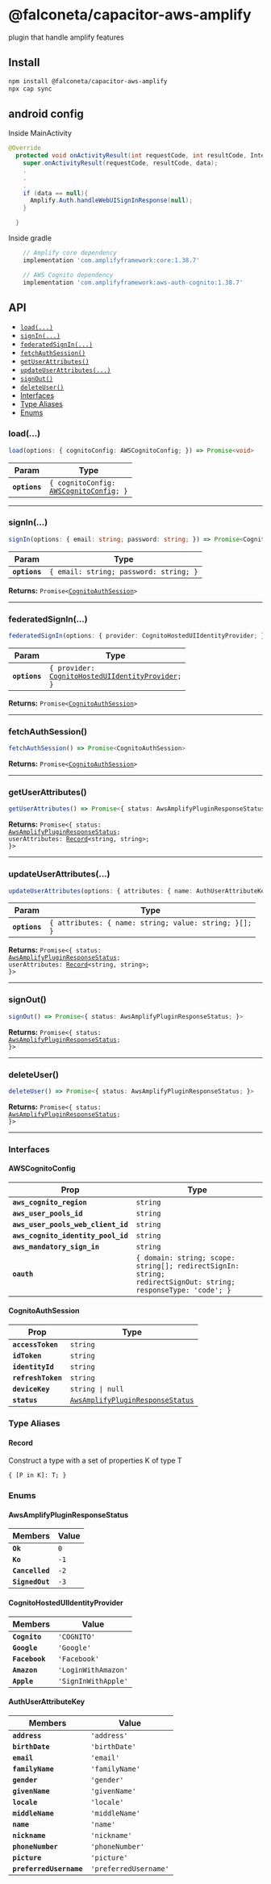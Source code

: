 # @falconeta/capacitor-aws-amplify

plugin that handle amplify features

## Install

```bash
npm install @falconeta/capacitor-aws-amplify
npx cap sync
```

## android config

Inside MainActivity

```java
@Override
  protected void onActivityResult(int requestCode, int resultCode, Intent data) {
    super.onActivityResult(requestCode, resultCode, data);
    .
    .
    .
    if (data == null){
      Amplify.Auth.handleWebUISignInResponse(null);
    }

  }
```
Inside gradle

```gradle
    // Amplify core dependency
    implementation 'com.amplifyframework:core:1.38.7'

    // AWS Cognito dependency
    implementation 'com.amplifyframework:aws-auth-cognito:1.38.7'
```


## API

<docgen-index>

* [`load(...)`](#load)
* [`signIn(...)`](#signin)
* [`federatedSignIn(...)`](#federatedsignin)
* [`fetchAuthSession()`](#fetchauthsession)
* [`getUserAttributes()`](#getuserattributes)
* [`updateUserAttributes(...)`](#updateuserattributes)
* [`signOut()`](#signout)
* [`deleteUser()`](#deleteuser)
* [Interfaces](#interfaces)
* [Type Aliases](#type-aliases)
* [Enums](#enums)

</docgen-index>

<docgen-api>
<!--Update the source file JSDoc comments and rerun docgen to update the docs below-->

### load(...)

```typescript
load(options: { cognitoConfig: AWSCognitoConfig; }) => Promise<void>
```

| Param         | Type                                                                              |
| ------------- | --------------------------------------------------------------------------------- |
| **`options`** | <code>{ cognitoConfig: <a href="#awscognitoconfig">AWSCognitoConfig</a>; }</code> |

--------------------


### signIn(...)

```typescript
signIn(options: { email: string; password: string; }) => Promise<CognitoAuthSession>
```

| Param         | Type                                              |
| ------------- | ------------------------------------------------- |
| **`options`** | <code>{ email: string; password: string; }</code> |

**Returns:** <code>Promise&lt;<a href="#cognitoauthsession">CognitoAuthSession</a>&gt;</code>

--------------------


### federatedSignIn(...)

```typescript
federatedSignIn(options: { provider: CognitoHostedUIIdentityProvider; }) => Promise<CognitoAuthSession>
```

| Param         | Type                                                                                                       |
| ------------- | ---------------------------------------------------------------------------------------------------------- |
| **`options`** | <code>{ provider: <a href="#cognitohosteduiidentityprovider">CognitoHostedUIIdentityProvider</a>; }</code> |

**Returns:** <code>Promise&lt;<a href="#cognitoauthsession">CognitoAuthSession</a>&gt;</code>

--------------------


### fetchAuthSession()

```typescript
fetchAuthSession() => Promise<CognitoAuthSession>
```

**Returns:** <code>Promise&lt;<a href="#cognitoauthsession">CognitoAuthSession</a>&gt;</code>

--------------------


### getUserAttributes()

```typescript
getUserAttributes() => Promise<{ status: AwsAmplifyPluginResponseStatus; userAttributes: Record<string, string>; }>
```

**Returns:** <code>Promise&lt;{ status: <a href="#awsamplifypluginresponsestatus">AwsAmplifyPluginResponseStatus</a>; userAttributes: <a href="#record">Record</a>&lt;string, string&gt;; }&gt;</code>

--------------------


### updateUserAttributes(...)

```typescript
updateUserAttributes(options: { attributes: { name: AuthUserAttributeKey | string; value: string; }[]; }) => Promise<{ status: AwsAmplifyPluginResponseStatus; userAttributes: Record<string, string>; }>
```

| Param         | Type                                                             |
| ------------- | ---------------------------------------------------------------- |
| **`options`** | <code>{ attributes: { name: string; value: string; }[]; }</code> |

**Returns:** <code>Promise&lt;{ status: <a href="#awsamplifypluginresponsestatus">AwsAmplifyPluginResponseStatus</a>; userAttributes: <a href="#record">Record</a>&lt;string, string&gt;; }&gt;</code>

--------------------


### signOut()

```typescript
signOut() => Promise<{ status: AwsAmplifyPluginResponseStatus; }>
```

**Returns:** <code>Promise&lt;{ status: <a href="#awsamplifypluginresponsestatus">AwsAmplifyPluginResponseStatus</a>; }&gt;</code>

--------------------


### deleteUser()

```typescript
deleteUser() => Promise<{ status: AwsAmplifyPluginResponseStatus; }>
```

**Returns:** <code>Promise&lt;{ status: <a href="#awsamplifypluginresponsestatus">AwsAmplifyPluginResponseStatus</a>; }&gt;</code>

--------------------


### Interfaces


#### AWSCognitoConfig

| Prop                               | Type                                                                                                                     |
| ---------------------------------- | ------------------------------------------------------------------------------------------------------------------------ |
| **`aws_cognito_region`**           | <code>string</code>                                                                                                      |
| **`aws_user_pools_id`**            | <code>string</code>                                                                                                      |
| **`aws_user_pools_web_client_id`** | <code>string</code>                                                                                                      |
| **`aws_cognito_identity_pool_id`** | <code>string</code>                                                                                                      |
| **`aws_mandatory_sign_in`**        | <code>string</code>                                                                                                      |
| **`oauth`**                        | <code>{ domain: string; scope: string[]; redirectSignIn: string; redirectSignOut: string; responseType: 'code'; }</code> |


#### CognitoAuthSession

| Prop               | Type                                                                                      |
| ------------------ | ----------------------------------------------------------------------------------------- |
| **`accessToken`**  | <code>string</code>                                                                       |
| **`idToken`**      | <code>string</code>                                                                       |
| **`identityId`**   | <code>string</code>                                                                       |
| **`refreshToken`** | <code>string</code>                                                                       |
| **`deviceKey`**    | <code>string \| null</code>                                                               |
| **`status`**       | <code><a href="#awsamplifypluginresponsestatus">AwsAmplifyPluginResponseStatus</a></code> |


### Type Aliases


#### Record

Construct a type with a set of properties K of type T

<code>{ [P in K]: T; }</code>


### Enums


#### AwsAmplifyPluginResponseStatus

| Members         | Value           |
| --------------- | --------------- |
| **`Ok`**        | <code>0</code>  |
| **`Ko`**        | <code>-1</code> |
| **`Cancelled`** | <code>-2</code> |
| **`SignedOut`** | <code>-3</code> |


#### CognitoHostedUIIdentityProvider

| Members        | Value                          |
| -------------- | ------------------------------ |
| **`Cognito`**  | <code>'COGNITO'</code>         |
| **`Google`**   | <code>'Google'</code>          |
| **`Facebook`** | <code>'Facebook'</code>        |
| **`Amazon`**   | <code>'LoginWithAmazon'</code> |
| **`Apple`**    | <code>'SignInWithApple'</code> |


#### AuthUserAttributeKey

| Members                 | Value                            |
| ----------------------- | -------------------------------- |
| **`address`**           | <code>'address'</code>           |
| **`birthDate`**         | <code>'birthDate'</code>         |
| **`email`**             | <code>'email'</code>             |
| **`familyName`**        | <code>'familyName'</code>        |
| **`gender`**            | <code>'gender'</code>            |
| **`givenName`**         | <code>'givenName'</code>         |
| **`locale`**            | <code>'locale'</code>            |
| **`middleName`**        | <code>'middleName'</code>        |
| **`name`**              | <code>'name'</code>              |
| **`nickname`**          | <code>'nickname'</code>          |
| **`phoneNumber`**       | <code>'phoneNumber'</code>       |
| **`picture`**           | <code>'picture'</code>           |
| **`preferredUsername`** | <code>'preferredUsername'</code> |

</docgen-api>
